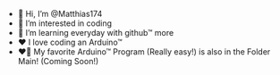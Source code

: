 - 👋 Hi, I’m @Matthias174
- 👀 I’m interested in coding 
- 🌱 I’m learning everyday with github™ more
- ♥️ I love coding an Arduino™
- ❤️‍🔥 My favorite Arduino™ Program (Really easy!) 
is also in the Folder Main! (Coming Soon!)